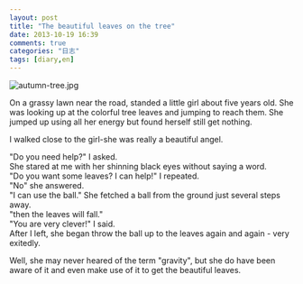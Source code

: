 ```yaml
---
layout: post
title: "The beautiful leaves on the tree"
date: 2013-10-19 16:39
comments: true
categories: "日志"
tags: [diary,en]
---
```

![autumn-tree.jpg](https://raw.github.com/lukezhg/Freyja/master/autumn-tree.jpg)

On a grassy lawn near the road, standed a little girl about five years old. She was looking up at the colorful tree leaves and jumping to reach them. She jumped up using all her energy but found herself still get nothing.  

I walked close to the girl-she was really a beautiful angel.  

"Do you need help?" I asked.  
She stared at me with her shinning black eyes without saying a word.  
"Do you want some leaves? I can help!" I repeated.   
"No" she answered.   
"I can use the ball." She fetched a ball from the ground just several steps away.  
"then the leaves will fall."  
"You are very clever!" I said.  
After I left, she began throw the ball up to the leaves again and again - very exitedly.  

Well, she may never heared of the term "gravity", but she do have been aware of it and even make use of it to get the beautiful leaves.   